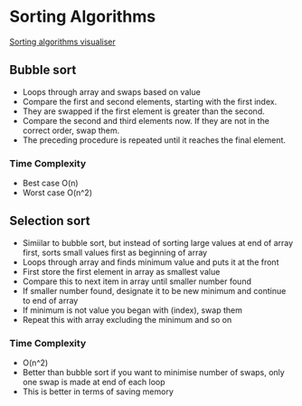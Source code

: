 # Sorting Algorithms

[Sorting algorithms visualiser](https://visualgo.net/en/sorting?slide=1)

## Bubble sort

- Loops through array and swaps based on value
- Compare the first and second elements, starting with the first index.
- They are swapped if the first element is greater than the second.
- Compare the second and third elements now. If they are not in the correct order, swap them.
- The preceding procedure is repeated until it reaches the final element.

### Time Complexity

- Best case O(n)
- Worst case O(n^2)

## Selection sort

- Simiilar to bubble sort, but instead of sorting large values at end of array first, sorts small values first as beginning of array
- Loops through array and finds minimum value and puts it at the front
- First store the first element in array as smallest value
- Compare this to next item in array until smaller number found
- If smaller number found, designate it to be new minimum and continue to end of array
- If minimum is not value you began with (index), swap them
- Repeat this with array excluding the minimum and so on

### Time Complexity

- O(n^2)
- Better than bubble sort if you want to minimise number of swaps, only one swap is made at end of each loop
- This is better in terms of saving memory
